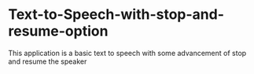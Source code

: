 # Text-to-Speech-with-stop-and-resume-option
This application is a basic text to speech with some advancement of stop and resume the speaker
